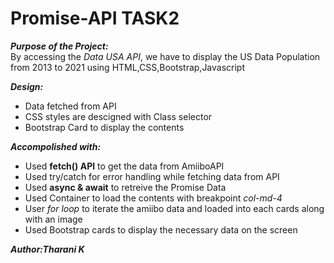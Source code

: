 # Promise-API TASK2

***Purpose of the Project:***   
By accessing the *Data USA API*, we have to display the US Data Population from 2013 to 2021 using HTML,CSS,Bootstrap,Javascript

***Design:***   
- Data fetched from API   
- CSS styles are descigned with Class selector   
- Bootstrap Card to display the contents  

***Accompolished with:***
- Used **fetch() API** to get the data from AmiiboAPI   
- Used try/catch for error handling while fetching data from API
- Used **async & await** to retreive the Promise Data 
- Used Container to load the contents with breakpoint *col-md-4*   
- User *for loop* to iterate the amiibo data and loaded into each cards along with an image
- Used Bootstrap cards to display the necessary data on the screen   

***Author:Tharani K***   